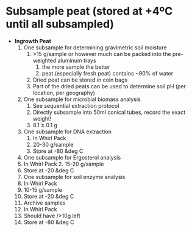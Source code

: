 Subsample peat (stored at +4ºC until all subsampled)
==============

+  **Ingrowth Peat**  
    1. One subsample for determining gravimetric soil moisture  
        1. \>15 g/sample or however much can be packed into the pre-weighted aluminum trays   
            1. the more sample the better   
            2. peat (especially fresh peat) contains ~90% of water   
        2. Dried peat can be stored in coin bags   
        3. Part of the dried peats can be used to determine soil pH (per location, per geography)   
    2. One subsample for microbial biomass analysis
        1. See sequential extraction protocol  
        1. Directly subsample into 50ml conical tubes, record the exact weight!   
        2. 8.1 ± 0.1 g    
    3. One subsample for DNA extraction   
        1. In Whirl Pack
        2. 20-30 g/sample
        3. Store at -80 &deg C
    4. One subsample for Ergosterol analysis
	1. In Whirl Pack
        2. 15-20 g/sample
	3. Store at -20 &deg C
    5. One subsample for soil enzyme analysis
	1. In Whirl Pack
	2. 10-15 g/sample
	3. Store at -20 &deg C
    6. Archive samples
	1. In Whirl Pack
	2. Should have />10g left
	3. Store at -80 &deg C 

